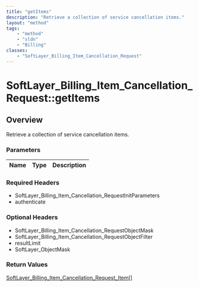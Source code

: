 ```yaml
---
title: "getItems"
description: "Retrieve a collection of service cancellation items."
layout: "method"
tags:
    - "method"
    - "sldn"
    - "Billing"
classes:
    - "SoftLayer_Billing_Item_Cancellation_Request"
---
```

# SoftLayer_Billing_Item_Cancellation_Request::getItems
## Overview 
Retrieve a collection of service cancellation items.

### Parameters 
|Name | Type | Description |
| --- | --- | --- |


### Required Headers
* SoftLayer_Billing_Item_Cancellation_RequestInitParameters
* authenticate

### Optional Headers
* SoftLayer_Billing_Item_Cancellation_RequestObjectMask
* SoftLayer_Billing_Item_Cancellation_RequestObjectFilter
* resultLimit
* SoftLayer_ObjectMask

### Return Values
<a href='/reference/datatypes/SoftLayer_Billing_Item_Cancellation_Request_Item'>SoftLayer_Billing_Item_Cancellation_Request_Item[] </a>

